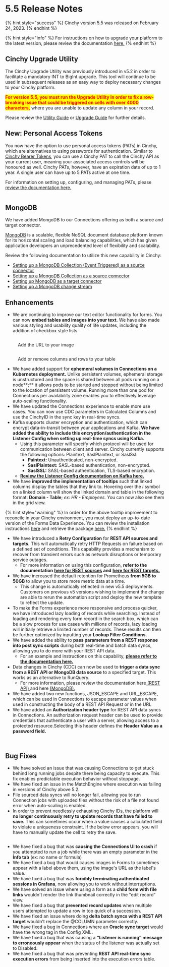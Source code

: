 # 5.5 Release Notes

{% hint style="success" %}
Cinchy version 5.5 was released on February 24, 2023.
{% endhint %}

{% hint style="info" %}
For instructions on how to upgrade your platform to the latest version, please review the documentation [here.](https://platform.docs.cinchy.com/deployment-guide/upgrade-guides/upgrading-cinchy-versions)
{% endhint %}

## Cinchy Upgrade Utility

The Cinchy Upgrade Utility was previously introduced in v5.2 in order to facilitate a mandatory INT to BigInt upgrade. This tool will continue to be used in subsequent releases as an easy way to deploy necessary changes to your Cinchy platform.

<mark style="color:red;">**For version 5.5, you must run the Upgrade Utility in order to fix a row-breaking issue that could be triggered on cells with over 4000 characters,**</mark> where you are unable to update any column in your record.

Please review the [Utility Guide](https://platform.docs.cinchy.com/deployment-guide/upgrade-guides/upgrading-cinchy-versions/cinchy-upgrade-utility) or [Upgrade Guide](https://platform.docs.cinchy.com/deployment-guide/upgrade-guides/upgrading-cinchy-versions) for further details.

## New: Personal Access Tokens

You now have the option to use personal access tokens (PATs) in Cinchy, which are alternatives to using passwords for authentication. Similar to [Cinchy Bearer Tokens](https://platform.docs.cinchy.com/api-guide/api-overview/api-authentication#post-bearer-token-request), you can use a Cinchy PAT to call the Cinchy API as your current user, meaning your associated access controls will be honoured as well. Cinchy PATs, however, have an expiration date of up to 1 year. A single user can have up to 5 PATs active at one time.

For information on setting up, configuring, and managing PATs, please [review the documentation here.](https://platform.docs.cinchy.com/guides-for-using-cinchy/user-guides/user-preferences/personal-access-tokens)

<figure><img src="../../.gitbook/assets/image (370).png" alt=""><figcaption></figcaption></figure>

## MongoDB

We have added MongoDB to our Connections offering as both a source and target connector.&#x20;

[MongoDB](https://www.mongodb.com/what-is-mongodb/features) is a scalable, flexible NoSQL document database platform known for its horizontal scaling and load balancing capabilities, which has given application developers an unprecedented level of flexibility and scalability.

Review the following documentation to utilize this new capability in Cinchy:

* [Setting up a MongoDB Collection (Event Triggered) as a source connector](https://cli.docs.cinchy.com/builder-guide/configuring-a-data-sync/supported-data-sources/mongodb-collection-cinchy-event-triggered)
* [Setting up a MongoDB Collection as a source connector](https://cli.docs.cinchy.com/builder-guide/configuring-a-data-sync/supported-data-sources/mongodb-collection)
* [Setting up MongoDB as a target connector](https://cli.docs.cinchy.com/builder-guide/configuring-a-data-sync/supported-sync-targets/mongodb-collection-column-based)
* [Setting up a MongoDB change stream](https://cli.docs.cinchy.com/builder-guide/subscribing-to-event-streams/supported-stream-sources/mongodb)

## Enhancements

* We are continuing to improve our text editor functionality for forms. You can now **embed tables and images into your text.** We have also made various styling and usability quality of life updates, including the addition of checkbox style lists.

<figure><img src="../../.gitbook/assets/images-tables-1@2x.png" alt=""><figcaption><p>Add the URL to your image</p></figcaption></figure>

<figure><img src="../../.gitbook/assets/images-tables-4@2x.png" alt=""><figcaption><p>Add or remove columns and rows to your table</p></figcaption></figure>

* We have added support for **ephemeral volumes in Connections on a Kubernetes deployment.** Unlike persistent volumes, ephemeral storage is unstructured and the space is shared between all pods running on a node**;** it allows pods to be started and stopped without being limited to the location of persistent volume. Running more than one pod for Connections per availability zone enables you to effectively leverage auto-scaling functionality.
* We have updated the Connections experience to enable more use cases. You can now use CDC parameters in Calculated Columns and use the CinchyID in the sync key in real-time syncs.
* Kafka supports cluster encryption and authentication, which can encrypt data-in-transit between your applications and Kafka. **We have added the ability to include this encryption/authentication in the Listener Config when setting up real-time syncs using Kafka.**
  * Using this parameter will specify which protocol will be used for communication between client and server. Cinchy currently supports the following options: Plaintext, SaslPlaintext, or SaslSsl.
    * **Paintext:** Unauthenticated, non-encrypted.
    * **SaslPlaintext:** SASL-based authentication, non-encrypted.
    * **SaslSSL:** SASL-based authentication, TLS-based encryption.
  * [**Review the Listener Config documentation on Kafka here.**](https://cli.docs.cinchy.com/builder-guide/subscribing-to-event-streams/supported-stream-sources/kafka-topic-json)
* We have **improved the implementation of tooltips** such that linked columns display the tables that they link to. Hovering over the _i_ symbol on a linked column will show the linked domain and table in the following format: **Domain - Table**; _ex: HR - Employees._ You can now also see them in the grid view.

{% hint style="warning" %}
In order for the above tooltip improvement to reconcile in your Cinchy environment, you must deploy an up-to-date version of the Forms Data Experience. You can review the installation instructions [here](https://platform.docs.cinchy.com/guides-for-using-cinchy/builder-guides/cinchydxd-utility/reinstalling-the-data-experience-cinchydxd) and retrieve the package [here.](https://github.com/cinchy-co/meta-releases/tree/main/Meta-Forms)
{% endhint %}

* We have introduced a **Retry Configuration** for **REST API sources and targets.** This will automatically retry HTTP Requests on failure based on a defined set of conditions. This capability provides a mechanism to recover from transient errors such as network disruptions or temporary service outages.
  * For more information on using this configuration, **refer to the documentation** [**here for REST sources**](https://cli.docs.cinchy.com/builder-guide/configuring-a-data-sync/supported-data-sources/rest-api#4.-retry-configuration) **and** [**here for REST targets.**](https://cli.docs.cinchy.com/builder-guide/configuring-a-data-sync/supported-sync-targets/rest-api#6.-retry-configuration)
* We have increased the default retention for Prometheus **from 5GB to 50GB** to allow you to store more metric data at a time.
  * This change is automatically reflected in new v5.5 deployments. Customers on previous v5 versions wishing to implement the change are able to rerun the automation script and deploy the new template to reflect the update.
* To make the Forms experience more responsive and process quicker, we have introduced lazy loading of records while searching. Instead of loading and rendering every form record in the search box, which can be a slow process for use cases with millions of records, lazy loading will  initially retrieve a limited number of records. These results can then be further optimized by inputting your **Lookup Filter Conditions.**
* We have added the ability to **pass parameters from a REST response into post sync scripts** during both real-time and batch data syncs, allowing you to do more with your REST API data.
  * For an example and instructions on this capability, [**please refer to the documentation here.**](https://cli.docs.cinchy.com/builder-guide/configuring-a-data-sync/supported-sync-targets/rest-api#7.-post-sync-scripts)
* Data changes in Cinchy (CDC) can now be used to **trigger a data sync from a REST API or MongoDB data source** to a specified target. This works as an alternative to RunQuery.&#x20;
  * For more information, please review the documentation here[ (REST API) ](https://cli.docs.cinchy.com/builder-guide/configuring-a-data-sync/supported-data-sources/rest-api-cinchy-event-triggered)and here [(MongoDB).](https://cli.docs.cinchy.com/builder-guide/configuring-a-data-sync/supported-data-sources/mongodb-collection-cinchy-event-triggered)
* We have added two new functions, JSON\_ESCAPE and URL\_ESCAPE, which can be used in Connections to escape parameter values when used in constructing the body of a REST API Request or in the URL
* We have added an **Authorization header type** for REST API data syncs in Connections. An authorization request header can be used to provide credentials that authenticate a user with a server, allowing access to a protected resource.Selecting this header defines the **Header Value as a password field.**

<figure><img src="../../.gitbook/assets/FE132FA9-5CCF-4B20-869E-4D4574A0CF62.png" alt=""><figcaption></figcaption></figure>

<figure><img src="../../.gitbook/assets/B3D8EC84-48F5-4FF1-AEED-F8D37CC6F0B6.png" alt=""><figcaption></figcaption></figure>

## Bug Fixes

* We have solved an issue that was causing Connections to get stuck behind long running jobs despite there being capacity to execute. This fix enables predictable execution behavior without stoppage.
* We have fixed an issue in the MatchEngine where execution was failing in versions of Cinchy above 5.2.
* File sourced data syncs will no longer fail, allowing you to run Connection jobs with uploaded files without the risk of a file not found error when auto-scaling is enabled.
* In order to prevent needlessly exhausting Cinchy IDs, the platform will **no longer continuously retry to update records that have failed to save.** This can sometimes occur when a value causes a calculated field to violate a uniqueness constraint. If the below error appears, you will have to manually update the cell to retry the save.

<figure><img src="../../.gitbook/assets/BE5ACD97-83DB-4475-A21B-66A4113F1B59.png" alt=""><figcaption></figcaption></figure>

* We have fixed a bug that was **causing the Connections UI to crash** if you attempted to run a job while there was an empty parameter in the **Info tab** (ex: no name or formula)
* We have fixed a bug that would causes images in Forms to sometimes appear with a label above them, using the image's URL as the label's value.
* We have fixed a bug that was **forcibly terminating authenticated sessions in Grafana**, now allowing you to work without interruptions.
* We have solved an issue where using a form as a **child form with file links** wouldn't render the link thumbnail correctly in the "edit record" view.
* We have fixed a bug that **prevented record updates** when multiple users attempted to update a row in too quick of a succession.
* We have fixed an issue where doing **delta batch syncs with a REST API target** wouldn’t replace the @COLUMN parameter correctly.
* We have fixed a bug in Connections where an **Oracle sync target** would have the wrong tag in the Config XML.
* We have fixed a bug that was causing a **“Listener is running” message to erroneously appear** when the status of the listener was actually set to Disabled.
* We have fixed a bug that was preventing **REST API real-time sync execution errors** from being  inserted into the execution errors table.
